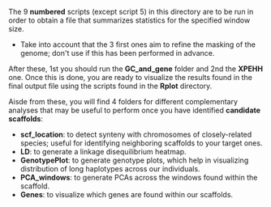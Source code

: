 The 9 **numbered** scripts (except script 5) in this directory are to be run in order to obtain a file that summarizes statistics for the specified window size.

  - Take into account that the 3 first ones aim to refine the masking of the genome; don't use if this has been performed in advance.

After these, 1st you should run the **GC_and_gene** folder and 2nd the **XPEHH** one. Once this is done, you are ready to visualize the results found in the final output file using the scripts found in the **Rplot** directory.

Aisde from these, you will find 4 folders for different complementary analyses that may be useful to perform once you have identified **candidate scaffolds**:
  - **scf_location**: to detect synteny with chromosomes of closely-related species; useful for identifying neighboring scaffolds to your target ones.
  - **LD**: to generate a linkage disequilibrium heatmap.
  - **GenotypePlot**: to generate genotype plots, which help in visualizing distribution of long haplotypes across our individuals.
  - **PCA_windows**: to generate PCAs across the windows found within the scaffold.
  - **Genes**: to visualize which genes are found within our scaffolds.
